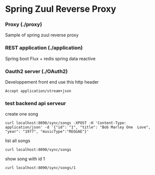 # Spring Zuul Reverse Proxy

### Proxy (./proxy)

Sample of spring zuul reverse proxy

### REST application (./application)

Spring boot Flux + redis spring data reactive

### Oauth2 server (./OAuth2)

Developpement front end use this http header

`Accept application/stream+json`


### test backend api serveur

create one song

`curl localhost:8090/sync/songs -XPOST -H 'Content-Type: application/json' -d '{"id": "1", "title": "Bob Marley One 
Love", "year": "1977", "musicType":"REGGAE"}'`

list all songs

`curl localhost:8090/sync/songs`

show song with id 1

`curl localhost:8090/sync/songs/1`

